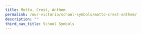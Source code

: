 ```yaml
---
title: Motto, Crest, Anthem
permalink: /our-victoria/school-symbols/motto-crest-anthem/
description: ""
third_nav_title: School Symbols
---
```

